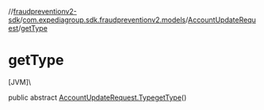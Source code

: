 //[fraudpreventionv2-sdk](../../../index.md)/[com.expediagroup.sdk.fraudpreventionv2.models](../index.md)/[AccountUpdateRequest](index.md)/[getType](get-type.md)

# getType

[JVM]\

public abstract [AccountUpdateRequest.Type](-type/index.md)[getType](get-type.md)()
